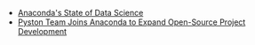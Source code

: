 - [Anaconda's State of Data Science](https://www.anaconda.com/state-of-data-science-2021)
- [Pyston Team Joins Anaconda to Expand Open-Source Project Development](https://www.anaconda.com/blog/pyston-team-joins-anaconda)

